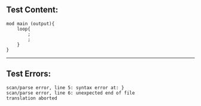 
Test Content: 
-------------------------
```
mod main (output){
    loop{
        ;
        ;
    }
}
```
------------------------

Test Errors:
-------------------------
```
scan/parse error, line 5: syntax error at: }
scan/parse error, line 6: unexpected end of file
translation aborted
```
